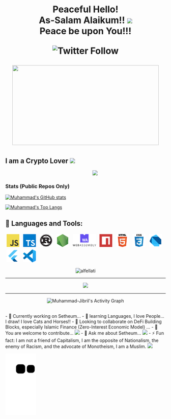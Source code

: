<H1 align="center">
Peaceful Hello! </br>
As-Salam Alaikum!! <img src="https://raw.githubusercontent.com/MartinHeinz/MartinHeinz/master/wave.gif" width="30px">
 </br>
 Peace be upon You!!!
 
![Twitter Follow](https://img.shields.io/twitter/follow/alfellati?label=alfellati&logo=twitter&style=for-the-badge)

<img src='https://i.pinimg.com/originals/8b/35/fe/8b35fef55fba1a201c9c7a11d3ec3d64.gif' width='460"' height='250"'>

## I am a Crypto Lover <img src="https://media.giphy.com/media/WUlplcMpOCEmTGBtBW/giphy.gif" width="30">

<img align='right' src="https://media.giphy.com/media/M9gbBd9nbDrOTu1Mqx/giphy.gif" width="230">

<!--
## ✉️ Find me on:

<p>
 <img src="https://raw.githubusercontent.com/iconic/open-iconic/master/svg/globe.svg" alt="Python" height="40" style="vertical-align:top; margin:4px"> <a href="https://linkedin.com/in/alfellati" target="_blank" rel="noopener noreferrer"> <img src="https://cdn.jsdelivr.net/npm/simple-icons@v3/icons/linkedin.svg" alt="Python" height="40" style="vertical-align:top; margin:4px"></a> <a href="mailto:jbashir52@gmail.com"> <img src="https://cdn.jsdelivr.net/npm/simple-icons@v3/icons/gmail.svg" alt="Python" height="40" style="vertical-align:top; margin:4px"></a>
</p> -->

<br />
 
### Stats (Public Repos Only)

[![Muhammad's GitHub stats](https://github-readme-stats.vercel.app/api?username=alfellati&show=reviews,prs_merged&show_icons=true&hide_title=true&include_all_commits=true&theme=transparent)](https://github.com/alfellati/github-readme-stats)

<!-- ![Muhammad's GitHub stats](https://github-readme-stats.vercel.app/api?username=alfellati&show_icons=true&theme=transparent)  -->

[![Muhammad's Top Langs](https://github-readme-stats.vercel.app/api/top-langs/?username=alfellati&layout=pie&theme=transparent)](https://github.com/anuraghazra/github-readme-stats)

<!-- <img align="left" src="https://github-readme-stats.vercel.app/api/top-langs/?username=alfellati&hide=html" alt="alfellati"/> -->
## 🧰 Languages and Tools:
<p>
<img src="https://raw.githubusercontent.com/github/explore/80688e429a7d4ef2fca1e82350fe8e3517d3494d/topics/javascript/javascript.png" alt="Javascript" height="40" style="vertical-align:top; margin:4px">
 
<img src="https://raw.githubusercontent.com/github/explore/80688e429a7d4ef2fca1e82350fe8e3517d3494d/topics/typescript/typescript.png" alt="Typescript" height="40" style="vertical-align:top; margin:4px">
 
<img src="https://raw.githubusercontent.com/github/explore/80688e429a7d4ef2fca1e82350fe8e3517d3494d/topics/rust/rust.png" alt="Rust" height="40" style="vertical-align:top; margin:4px">
 
<img src="https://raw.githubusercontent.com/github/explore/80688e429a7d4ef2fca1e82350fe8e3517d3494d/topics/nodejs/nodejs.png" alt="NodeJS" height="40" style="vertical-align:top; margin:4px">
 
<img src="https://github.com/carlosbaraza/web-assembly-logo/blob/master/dist/logo/web-assembly-logo.png" alt="WASM" height="40" style="vertical-align:top; margin:4px">
 
<img src="https://raw.githubusercontent.com/github/explore/80688e429a7d4ef2fca1e82350fe8e3517d3494d/topics/npm/npm.png" alt="NPM" height="40" style="vertical-align:top; margin:4px">
  
<img src="https://raw.githubusercontent.com/github/explore/80688e429a7d4ef2fca1e82350fe8e3517d3494d/topics/html/html.png" alt="HTML" height="40" style="vertical-align:top; margin:4px">
 
<img src="https://raw.githubusercontent.com/github/explore/80688e429a7d4ef2fca1e82350fe8e3517d3494d/topics/css/css.png" alt="CSS" height="40" style="vertical-align:top; margin:4px">
 
<img src="https://raw.githubusercontent.com/github/explore/80688e429a7d4ef2fca1e82350fe8e3517d3494d/topics/dart/dart.png" alt="Dart" height="40" style="vertical-align:top; margin:4px">
 
 <img src="https://raw.githubusercontent.com/github/explore/80688e429a7d4ef2fca1e82350fe8e3517d3494d/topics/flutter/flutter.png" alt="Flutter" height="40" style="vertical-align:top; margin:4px">
 
<img src="https://raw.githubusercontent.com/github/explore/80688e429a7d4ef2fca1e82350fe8e3517d3494d/topics/visual-studio-code/visual-studio-code.png" alt="VS Code" height="40" style="vertical-align:top; margin:4px">
</p>
 
<p align="center"><img src="https://github-readme-streak-stats.herokuapp.com/?user=alfellati&theme=black-ice&hide_border=true&stroke=0000&background=0D1117&ring=e05397&fire=e05397&currStreakLabel=e05397" alt="alfellati" /></p>

---
<p align="center">  
<img src="https://steamuserimages-a.akamaihd.net/ugc/2419998257285703812/AA29C335462FF165313CD8F167496E0C869028FA/" width="1200">
</p>

---

<p align="center"<a href="#"><img alt="Muhammad-Jibril's Activity Graph" src="https://activity-graph.herokuapp.com/graph?username=alfellati&bg_color=122d30&color=ffffff&line=ff29ed&point=4dffd2&area=true&hide_border=true" /></a></p>

<br>
- 🔭 Currently working on Setheum...
- 🌱 learning Languages, I love People... I draw! I love Cats and Horses!!
- 👯 Looking to collaborate on DeFi Building Blocks, especially Islamic Finance (Zero-Interest Economic Model) ...
- 🤔 You are welcome to contribute... <img src="https://raw.githubusercontent.com/MartinHeinz/MartinHeinz/master/wave.gif" width="30px">
- 💬 Ask me about Setheum... <img src="https://raw.githubusercontent.com/MartinHeinz/MartinHeinz/master/wave.gif" width="30px">
- ⚡ Fun fact: I am not a friend of Capitalism, I am the opposite of Nationalism, the enemy of Racism, and the advocate of Monotheism, I am a Muslim. <img src="https://raw.githubusercontent.com/MartinHeinz/MartinHeinz/master/wave.gif" width="30px">

![snake svg](https://github.com/alfellati/alfellati/blob/output/github-contribution-grid-snake.svg)
